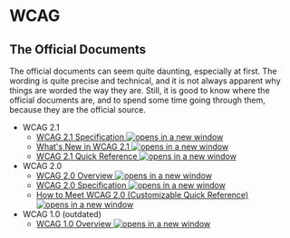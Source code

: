 # WCAG

## The Official Documents

The official documents can seem quite daunting, especially at first. The wording is quite precise and technical, and it is not always apparent why things are worded the way they are. Still, it is good to know where the official documents are, and to spend some time going through them, because they are the official source.

- WCAG 2.1
  - [WCAG 2.1 Specification ![opens in a new window](https://dequeuniversity.com/assets/images/template/courses2014/new-window.png)](https://www.w3.org/TR/WCAG21/)
  - [What's New in WCAG 2.1 ![opens in a new window](https://dequeuniversity.com/assets/images/template/courses2014/new-window.png)](https://www.w3.org/WAI/standards-guidelines/wcag/new-in-21/)
  - [WCAG 2.1 Quick Reference ![opens in a new window](https://dequeuniversity.com/assets/images/template/courses2014/new-window.png)](https://www.w3.org/WAI/WCAG21/quickref/)
- WCAG 2.0
  - [WCAG 2.0 Overview ![opens in a new window](https://dequeuniversity.com/assets/images/template/courses2014/new-window.png)](http://www.w3.org/WAI/intro/wcag.php)
  - [WCAG 2.0 Specification ![opens in a new window](https://dequeuniversity.com/assets/images/template/courses2014/new-window.png)](http://www.w3.org/TR/WCAG20/)
  - [How to Meet WCAG 2.0 (Customizable Quick Reference) ![opens in a new window](https://dequeuniversity.com/assets/images/template/courses2014/new-window.png)](http://www.w3.org/WAI/WCAG20/quickref/)
- WCAG 1.0 (outdated)
  - [WCAG 1.0 Overview ![opens in a new window](https://dequeuniversity.com/assets/images/template/courses2014/new-window.png)](http://www.w3.org/WAI/intro/wcag10docs.php)

